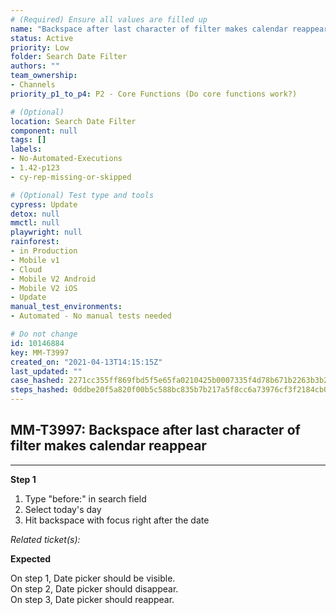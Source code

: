 ```yaml
---
# (Required) Ensure all values are filled up
name: "Backspace after last character of filter makes calendar reappear"
status: Active
priority: Low
folder: Search Date Filter
authors: ""
team_ownership: 
- Channels
priority_p1_to_p4: P2 - Core Functions (Do core functions work?)

# (Optional)
location: Search Date Filter
component: null
tags: []
labels: 
- No-Automated-Executions
- 1.42-p123
- cy-rep-missing-or-skipped

# (Optional) Test type and tools
cypress: Update
detox: null
mmctl: null
playwright: null
rainforest: 
- in Production
- Mobile v1
- Cloud
- Mobile V2 Android
- Mobile V2 iOS
- Update
manual_test_environments: 
- Automated - No manual tests needed

# Do not change
id: 10146884
key: MM-T3997
created_on: "2021-04-13T14:15:15Z"
last_updated: ""
case_hashed: 2271cc355ff869fbd5f5e65fa0210425b0007335f4d78b671b2263b3b2738dc7fff584e7719d5be5b09eb915fbd93793
steps_hashed: 0ddbe20f5a820f00b5c588bc835b7b217a5f8cc6a73976cf3f2184cb00a902849cc76040056860396bff24ff99f03842
---
```


<!-- (Auto-generated) Based on frontmatter's "key" and "name" -->

## MM-T3997: Backspace after last character of filter makes calendar reappear

---

**Step 1**

1. Type "before:" in search field
2. Select today's day
3. Hit backspace with focus right after the date

_Related ticket(s):_

**Expected**

On step 1, Date picker should be visible.\
On step 2, Date picker should disappear.\
On step 3, Date picker should reappear.
